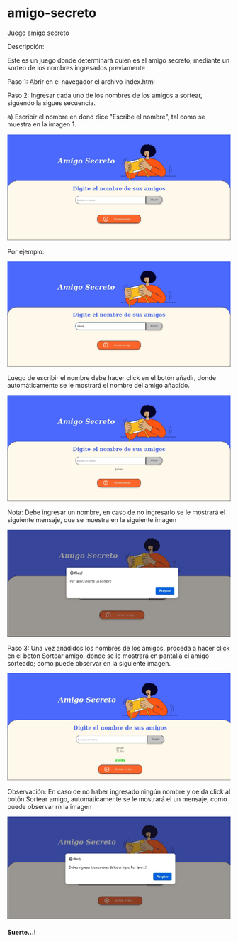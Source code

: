 # amigo-secreto
<p> Juego amigo secreto</p>
<p>Descripción:</p>
<p>Este es un juego donde determinará quien es el amigo secreto, mediante un sorteo de los nombres ingresados previamente</p>
<Para jugar debe seguir los siguientes pasos:>
<p>Paso 1: Abrir en el navegador el archivo index.html</p>
<p>Paso 2: Ingresar cada uno de los nombres de los amigos a sortear, siguendo la sigues secuencia.</p>
<p>a) Escribir el nombre en dond dice "Escribe el nombre", tal como se muestra en la imagen 1.</p>
<img src="assets/01.png" alt="Imagen 1">
<p>Por ejemplo:</p>
<img src="assets/2.png" alt="Imagen 2">
<p> Luego de escribir el nombre debe hacer click en el botón añadir, donde automáticamente se le mostrará el nombre del amigo añadido.</p>
<img src="assets/3.png" alt="Imagen 3">
<p>Nota: Debe ingresar un nombre, en caso de no ingresarlo se le mostrará el siguiente mensaje, que se muestra en la siguiente imagen</p>
<img src="assets/1.png" alt="Imagen 4">
<p>Paso 3: Una vez añadidos los nombres de los amigos, proceda a hacer click en el botón Sortear amigo, donde se le mostrará en pantalla el amigo sorteado; como puede observar en la siguiente imagen.</p>
<img src="assets/6.png" alt="Imagen 5">
<p> Observación: En caso de no haber ingresado ningún nombre y oe da click al botón Sortear amigo, automáticamente se le mostrará el un mensaje, como puede observar rn la imagen</p>
<img src="assets/5.png" alt="Imágen 6">
<h4> Suerte...! </h4> 
